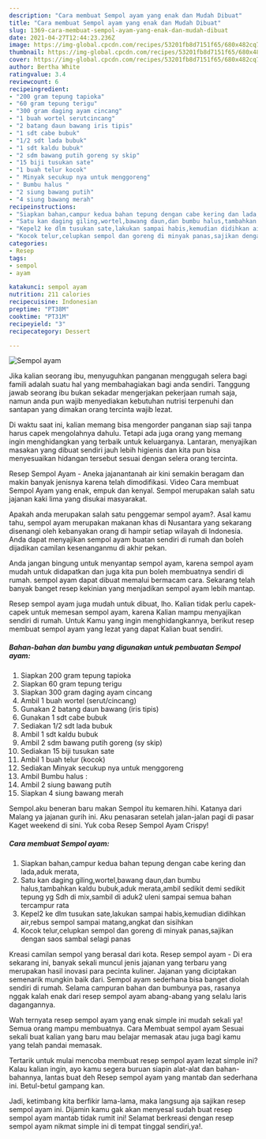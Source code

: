 ```yaml
---
description: "Cara membuat Sempol ayam yang enak dan Mudah Dibuat"
title: "Cara membuat Sempol ayam yang enak dan Mudah Dibuat"
slug: 1369-cara-membuat-sempol-ayam-yang-enak-dan-mudah-dibuat
date: 2021-04-27T12:44:23.236Z
image: https://img-global.cpcdn.com/recipes/53201fb8d7151f65/680x482cq70/sempol-ayam-foto-resep-utama.jpg
thumbnail: https://img-global.cpcdn.com/recipes/53201fb8d7151f65/680x482cq70/sempol-ayam-foto-resep-utama.jpg
cover: https://img-global.cpcdn.com/recipes/53201fb8d7151f65/680x482cq70/sempol-ayam-foto-resep-utama.jpg
author: Bertha White
ratingvalue: 3.4
reviewcount: 6
recipeingredient:
- "200 gram tepung tapioka"
- "60 gram tepung terigu"
- "300 gram daging ayam cincang"
- "1 buah wortel serutcincang"
- "2 batang daun bawang iris tipis"
- "1 sdt cabe bubuk"
- "1/2 sdt lada bubuk"
- "1 sdt kaldu bubuk"
- "2 sdm bawang putih goreng sy skip"
- "15 biji tusukan sate"
- "1 buah telur kocok"
- " Minyak secukup nya untuk menggoreng"
- " Bumbu halus "
- "2 siung bawang putih"
- "4 siung bawang merah"
recipeinstructions:
- "Siapkan bahan,campur kedua bahan tepung dengan cabe kering dan lada,aduk merata,"
- "Satu kan daging giling,wortel,bawang daun,dan bumbu halus,tambahkan kaldu bubuk,aduk merata,ambil sedikit demi sedikit tepung yg Sdh di mix,sambil di aduk2 uleni sampai semua bahan tercampur rata"
- "Kepel2 ke dlm tusukan sate,lakukan sampai habis,kemudian didihkan air,rebus sempol sampai matang,angkat dan sisihkan"
- "Kocok telur,celupkan sempol dan goreng di minyak panas,sajikan dengan saos sambal selagi panas"
categories:
- Resep
tags:
- sempol
- ayam

katakunci: sempol ayam 
nutrition: 211 calories
recipecuisine: Indonesian
preptime: "PT38M"
cooktime: "PT31M"
recipeyield: "3"
recipecategory: Dessert

---
```



![Sempol ayam](https://img-global.cpcdn.com/recipes/53201fb8d7151f65/680x482cq70/sempol-ayam-foto-resep-utama.jpg)

Jika kalian seorang ibu, menyuguhkan panganan menggugah selera bagi famili adalah suatu hal yang membahagiakan bagi anda sendiri. Tanggung jawab seorang ibu bukan sekadar mengerjakan pekerjaan rumah saja, namun anda pun wajib menyediakan kebutuhan nutrisi terpenuhi dan santapan yang dimakan orang tercinta wajib lezat.

Di waktu  saat ini, kalian memang bisa mengorder panganan siap saji tanpa harus capek mengolahnya dahulu. Tetapi ada juga orang yang memang ingin menghidangkan yang terbaik untuk keluarganya. Lantaran, menyajikan masakan yang dibuat sendiri jauh lebih higienis dan kita pun bisa menyesuaikan hidangan tersebut sesuai dengan selera orang tercinta. 

Resep Sempol Ayam - Aneka jajanantanah air kini semakin beragam dan makin banyak jenisnya karena telah dimodifikasi. Video Cara membuat Sempol Ayam yang enak, empuk dan kenyal. Sempol merupakan salah satu jajanan kaki lima yang disukai masyarakat.

Apakah anda merupakan salah satu penggemar sempol ayam?. Asal kamu tahu, sempol ayam merupakan makanan khas di Nusantara yang sekarang disenangi oleh kebanyakan orang di hampir setiap wilayah di Indonesia. Anda dapat menyajikan sempol ayam buatan sendiri di rumah dan boleh dijadikan camilan kesenanganmu di akhir pekan.

Anda jangan bingung untuk menyantap sempol ayam, karena sempol ayam mudah untuk didapatkan dan juga kita pun boleh membuatnya sendiri di rumah. sempol ayam dapat dibuat memalui bermacam cara. Sekarang telah banyak banget resep kekinian yang menjadikan sempol ayam lebih mantap.

Resep sempol ayam juga mudah untuk dibuat, lho. Kalian tidak perlu capek-capek untuk memesan sempol ayam, karena Kalian mampu menyajikan sendiri di rumah. Untuk Kamu yang ingin menghidangkannya, berikut resep membuat sempol ayam yang lezat yang dapat Kalian buat sendiri.

<!--inarticleads1-->

##### Bahan-bahan dan bumbu yang digunakan untuk pembuatan Sempol ayam:

1. Siapkan 200 gram tepung tapioka
1. Siapkan 60 gram tepung terigu
1. Siapkan 300 gram daging ayam cincang
1. Ambil 1 buah wortel (serut/cincang)
1. Gunakan 2 batang daun bawang (iris tipis)
1. Gunakan 1 sdt cabe bubuk
1. Sediakan 1/2 sdt lada bubuk
1. Ambil 1 sdt kaldu bubuk
1. Ambil 2 sdm bawang putih goreng (sy skip)
1. Sediakan 15 biji tusukan sate
1. Ambil 1 buah telur (kocok)
1. Sediakan  Minyak secukup nya untuk menggoreng
1. Ambil  Bumbu halus :
1. Ambil 2 siung bawang putih
1. Siapkan 4 siung bawang merah


Sempol.aku beneran baru makan Sempol itu kemaren.hihi. Katanya dari Malang ya jajanan gurih ini. Aku penasaran setelah jalan-jalan pagi di pasar Kaget weekend di sini. Yuk coba Resep Sempol Ayam Crispy! 

<!--inarticleads2-->

##### Cara membuat Sempol ayam:

1. Siapkan bahan,campur kedua bahan tepung dengan cabe kering dan lada,aduk merata,
1. Satu kan daging giling,wortel,bawang daun,dan bumbu halus,tambahkan kaldu bubuk,aduk merata,ambil sedikit demi sedikit tepung yg Sdh di mix,sambil di aduk2 uleni sampai semua bahan tercampur rata
1. Kepel2 ke dlm tusukan sate,lakukan sampai habis,kemudian didihkan air,rebus sempol sampai matang,angkat dan sisihkan
1. Kocok telur,celupkan sempol dan goreng di minyak panas,sajikan dengan saos sambal selagi panas


Kreasi camilan sempol yang berasal dari kota. Resep sempol ayam - Di era sekarang ini, banyak sekali muncul jenis jajanan yang terbaru yang merupakan hasil inovasi para pecinta kuliner. Jajanan yang diciptakan semenarik mungkin baik dari. Sempol ayam sederhana bisa banget diolah sendiri di rumah. Selama campuran bahan dan bumbunya pas, rasanya nggak kalah enak dari resep sempol ayam abang-abang yang selalu laris dagangannya. 

Wah ternyata resep sempol ayam yang enak simple ini mudah sekali ya! Semua orang mampu membuatnya. Cara Membuat sempol ayam Sesuai sekali buat kalian yang baru mau belajar memasak atau juga bagi kamu yang telah pandai memasak.

Tertarik untuk mulai mencoba membuat resep sempol ayam lezat simple ini? Kalau kalian ingin, ayo kamu segera buruan siapin alat-alat dan bahan-bahannya, lantas buat deh Resep sempol ayam yang mantab dan sederhana ini. Betul-betul gampang kan. 

Jadi, ketimbang kita berfikir lama-lama, maka langsung aja sajikan resep sempol ayam ini. Dijamin kamu gak akan menyesal sudah buat resep sempol ayam mantab tidak rumit ini! Selamat berkreasi dengan resep sempol ayam nikmat simple ini di tempat tinggal sendiri,ya!.

